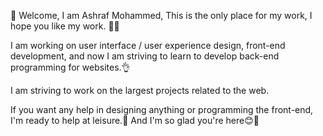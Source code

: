 👋 Welcome, I am Ashraf Mohammed,
This is the only place for my work, I hope you like my work. 👀💞️

I am working on user interface / user experience design,
front-end development, and now I am striving to learn to develop back-end programming for websites.👌

I am striving to work on the largest projects related to the web.

If you want any help in designing anything or programming the front-end, I'm ready to help at leisure.🤝
And I'm so glad you're here😊💖
